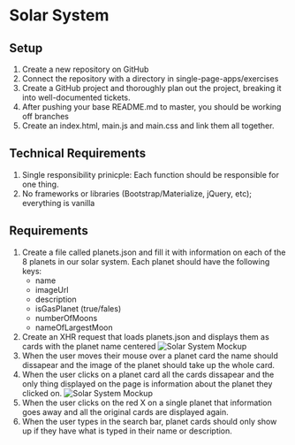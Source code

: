 # Solar System

## Setup
1. Create a new repository on GitHub
1. Connect the repository with a directory in single-page-apps/exercises
1. Create a GitHub project and thoroughly plan out the project, breaking it into well-documented tickets.
1. After pushing your base README.md to master, you should be working off branches
1. Create an index.html, main.js and main.css and link them all together.

## Technical Requirements

1. Single responsibility prinicple: Each function should be responsible for one thing.
1. No frameworks or libraries (Bootstrap/Materialize, jQuery, etc); everything is vanilla

## Requirements

1. Create a file called planets.json and fill it with information on each of the 8 planets in our solar system.  Each planet should have the following keys:
    * name
    * imageUrl
    * description
    * isGasPlanet (true/fales)
    * numberOfMoons
    * nameOfLargestMoon
2. Create an XHR request that loads planets.json and displays them as cards with the planet name centered
![Solar System Mockup](https://github.com/nss-nightclass-projects/exercise-vault/blob/master/solarsystem1.png)
3.  When the user moves their mouse over a planet card the name should dissapear and the image of the planet should take up the whole card.
4.  When the user clicks on a planet card all the cards dissapear and the only thing displayed on the page is information about the planet they clicked on.
![Solar System Mockup](https://github.com/nss-nightclass-projects/exercise-vault/blob/master/solarsystem2.png)
5.  When the user clicks on the red X on a single planet that information goes away and all the original cards are displayed again.
6.  When the user types in the search bar, planet cards should only show up if they have what is typed in their name or description.
